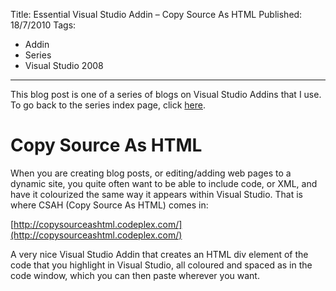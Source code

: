 Title: Essential Visual Studio Addin – Copy Source As HTML
Published: 18/7/2010
Tags:
- Addin
- Series
- Visual Studio 2008
---

This blog post is one of a series of blogs on Visual Studio Addins that I use. To go back to the series index page, click [here](http://www.gep13.co.uk/blog/essential-visual-studio-2008-addin-series).

# Copy Source As HTML

When you are creating blog posts, or editing/adding web pages to a dynamic site, you quite often want to be able to include code, or XML, and have it colourized the same way it appears within Visual Studio. That is where CSAH (Copy Source As HTML) comes in:

[http://copysourceashtml.codeplex.com/](http://copysourceashtml.codeplex.com/)

A very nice Visual Studio Addin that creates an HTML div element of the code that you highlight in Visual Studio, all coloured and spaced as in the code window, which you can then paste wherever you want.

